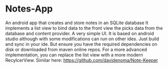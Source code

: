 # Notes-App
An android app that creates and store notes in an SQLite database
 It implements a list view to bind data to the front view the picks data from the database and content provider. 
A very simple UI.
It is based on android studio although with some modifications can run on other ides. Just build and sync in your ide.
But ensure you have the required dependencies on disk or downloaded from maven online repos. 
For a more advanced implementation, you can replace the list view with a more modern RecylcerView. 
Similar here: https://github.com/davidenoma/Note-Keeper 
